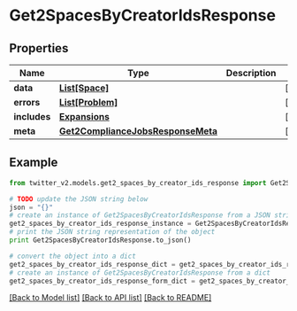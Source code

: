 # Get2SpacesByCreatorIdsResponse


## Properties
Name | Type | Description | Notes
------------ | ------------- | ------------- | -------------
**data** | [**List[Space]**](Space.md) |  | [optional] 
**errors** | [**List[Problem]**](Problem.md) |  | [optional] 
**includes** | [**Expansions**](Expansions.md) |  | [optional] 
**meta** | [**Get2ComplianceJobsResponseMeta**](Get2ComplianceJobsResponseMeta.md) |  | [optional] 

## Example

```python
from twitter_v2.models.get2_spaces_by_creator_ids_response import Get2SpacesByCreatorIdsResponse

# TODO update the JSON string below
json = "{}"
# create an instance of Get2SpacesByCreatorIdsResponse from a JSON string
get2_spaces_by_creator_ids_response_instance = Get2SpacesByCreatorIdsResponse.from_json(json)
# print the JSON string representation of the object
print Get2SpacesByCreatorIdsResponse.to_json()

# convert the object into a dict
get2_spaces_by_creator_ids_response_dict = get2_spaces_by_creator_ids_response_instance.to_dict()
# create an instance of Get2SpacesByCreatorIdsResponse from a dict
get2_spaces_by_creator_ids_response_form_dict = get2_spaces_by_creator_ids_response.from_dict(get2_spaces_by_creator_ids_response_dict)
```
[[Back to Model list]](../README.md#documentation-for-models) [[Back to API list]](../README.md#documentation-for-api-endpoints) [[Back to README]](../README.md)



